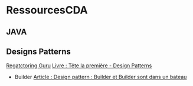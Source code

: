 # RessourcesCDA

## JAVA

## Designs Patterns 

[Regatctoring Guru](https://refactoring.guru/fr/design-patterns/catalog)
[Livre : Tête la première - Design Patterns](http://bliaudet.free.fr/IMG/pdf/DPTLP.pdf)

  - Builder
  [Article : Design pattern : Builder et Builder sont dans un bateau](https://blog.engineering.publicissapient.fr/2016/12/28/design-pattern-builder-et-builder-sont-dans-un-bateau/)
